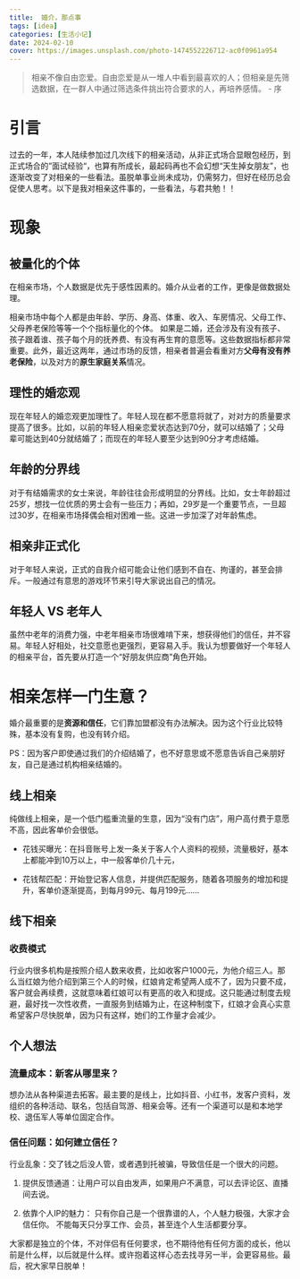 ```yaml
---
title:  婚介，那点事
tags: [idea]
categories: [生活小记]
date: 2024-02-10
cover: https://images.unsplash.com/photo-1474552226712-ac0f0961a954
---
```


> 相亲不像自由恋爱。自由恋爱是从一堆人中看到最喜欢的人；但相亲是先筛选数据，在一群人中通过筛选条件挑出符合要求的人，再培养感情。 - 序 

# 引言

过去的一年，本人陆续参加过几次线下的相亲活动，从非正式场合显眼包经历，到正式场合的”面试经验“，也算有所成长，最起码再也不会幻想“天生掉女朋友”，也逐渐改变了对相亲的一些看法。虽脱单事业尚未成功，仍需努力，但好在经历总会促使人思考。以下是我对相亲这件事的，一些看法，与君共勉！！

# 现象

## 被量化的个体

在相亲市场，个人数据是优先于感性因素的。婚介从业者的工作，更像是做数据处理。

相亲市场中每个人都是由年龄、学历、身高、体重、收入、车房情况、父母工作、父母养老保险等等一个个指标量化的个体。 如果是二婚，还会涉及有没有孩子、孩子跟着谁、孩子每个月的抚养费、有没有再生育的意愿等。这些数据指标都非常重要。此外，最近这两年，通过市场的反馈，相亲者普遍会看重对方**父母有没有养老保险**，以及对方的**原生家庭关系**情况。

## 理性的婚恋观

现在年轻人的婚恋观更加理性了。年轻人现在都不愿意将就了，对对方的质量要求提高了很多。比如，以前的年轻人相亲恋爱状态达到70分，就可以结婚了；父母辈可能达到40分就结婚了；而现在的年轻人要至少达到90分才考虑结婚。

## 年龄的分界线

对于有结婚需求的女士来说，年龄往往会形成明显的分界线。比如，女士年龄超过25岁，想找一位优质的男士会有一些压力；再如，29岁是一个重要节点，一旦超过30岁，在相亲市场择偶会相对困难一些。这进一步加深了对年龄焦虑。

## 相亲非正式化

对于年轻人来说，正式的自我介绍可能会让他们感到不自在、拘谨的，甚至会排斥。一般通过有意思的游戏环节来引导大家说出自己的情况。

## 年轻人 VS 老年人

虽然中老年的消费力强，中老年相亲市场很难啃下来，想获得他们的信任，并不容易。年轻人好相处，社交意愿也更强烈，更容易入手。我认为想要做好一个年轻人的相亲平台，首先要从打造一个“好朋友供应商”角色开始。



# 相亲怎样一门生意？  

婚介最重要的是**资源和信任**，它们靠加盟都没有办法解决。因为这个行业比较特殊，基本没有复购，也没有转介绍。

PS：因为客户即使通过我们的介绍结婚了，也不好意思或不愿意告诉自己亲朋好友，自己是通过机构相亲结婚的。

## 线上相亲

纯做线上相亲，是一个低门槛重流量的生意，因为“没有门店”，用户高付费于意愿不高，因此客单价会很低。

- 花钱买曝光：在抖音账号上发一条关于客人个人资料的视频，流量极好，基本上都能冲到10万以上，中一般客单价几十元，

- 花钱帮匹配：开始登记客人信息，并提供匹配服务，随着各项服务的增加和提升，客单价逐渐提高，到每月99元、每月199元……

## 线下相亲

### 收费模式

行业内很多机构是按照介绍人数来收费，比如收客户1000元，为他介绍三人。那么当红娘为他介绍到第三个人的时候，红娘肯定希望两人成不了，因为只要不成，客户就会再续费，这就意味着红娘可以有更高的收入和提成。这只能通过制度去规避，最好找一次性收费，一直服务到结婚为止，在这种制度下，红娘才会真心实意希望客户尽快脱单，因为只有这样，她们的工作量才会减少。

## 个人想法

### 流量成本：新客从哪里来？

想办法从各种渠道去拓客。最主要的是线上，比如抖音、小红书，发客户资料，发组织的各种活动、联名，包括自驾游、相亲会等。还有一个渠道可以是和本地学校、退伍军人等单位固定合作。

### 信任问题：如何建立信任？

行业乱象：交了钱之后没人管，或者遇到托被骗，导致信任是一个很大的问题。

1. 提供反馈通道：让用户可以自由发声，如果用户不满意，可以去评论区、直播间去说。

2. 依靠个人IP的魅力： 只有你自己是一个很靠谱的人，个人魅力极强，大家才会信任你。 不能每天只分享工作、会员，甚至连个人生活都要分享。

大家都是独立的个体，不对伴侣有任何要求，也不期待他有任何方面的成长，他以前是什么样，以后就是什么样。或许抱着这样心态去找寻另一半，会更容易些。最后，祝大家早日脱单！
